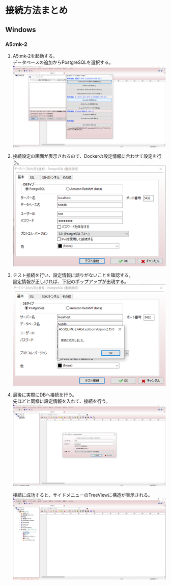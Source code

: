 # 接続方法まとめ
## Windows
### A5:mk-2
1. A5:mk-2を起動する。  
   データベースの追加からPostgreSQLを選択する。
   ![Add DB](./docs/windows/01_add-db.png)

2. 接続設定の画面が表示されるので、Dockerの設定情報に合わせて設定を行う。
   ![Settings](./docs/windows/02_setting.png)

3. テスト接続を行い、設定情報に誤りがないことを確認する。  
   設定情報が正しければ、下記のポップアップが出現する。
   ![Test Connect](./docs/windows/03_test-connect.png)

4. 最後に実際にDBへ接続を行う。  
   先ほどと同様に設定情報を入れて、接続を行う。  
   ![Connect](./docs/windows/04_connect.png)  
   
   接続に成功すると、サイドメニューのTreeViewに構造が表示される。
   ![Check](./docs/windows/05_check.png)
